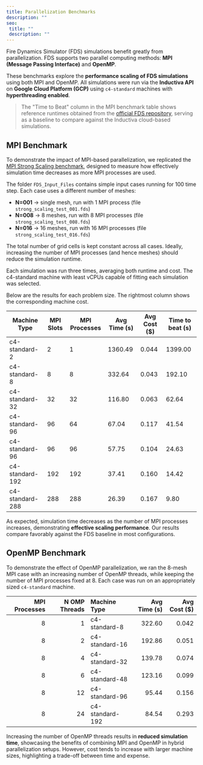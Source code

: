 ```yaml
---
title: Parallelization Benchmarks
description: ""
seo:
 title: ""
 description: ""
---
```


Fire Dynamics Simulator (FDS) simulations benefit greatly from parallelization. FDS supports two parallel computing methods: **MPI (Message Passing Interface)** and **OpenMP**.

These benchmarks explore the **performance scaling of FDS simulations** using both MPI and OpenMP. All simulations were run via the **Inductiva API** on **Google Cloud Platform (GCP)** using `c4-standard` machines with **hyperthreading enabled**.

> The "Time to Beat" column in the MPI benchmark table shows reference runtimes obtained from the [official FDS repository](https://github.com/firemodels/out/tree/master/MPI_Scaling_Tests), serving as a baseline to compare against the Inductiva cloud-based simulations.

## MPI Benchmark
To demonstrate the impact of MPI-based parallelization, we replicated the [MPI Strong Scaling benchmark](https://github.com/firemodels/fds/tree/master/Validation/MPI_Scaling_Tests), designed to measure how effectively simulation time decreases as more MPI processes are used.

The folder `FDS_Input_Files` contains simple input cases running for 100 time step. Each case uses a different number of meshes:
- **N=001** → single mesh, run with 1 MPI process (file `strong_scaling_test_001.fds`)
- **N=008** → 8 meshes, run with 8 MPI processes (file `strong_scaling_test_008.fds`)
- **N=016** → 16 meshes, run with 16 MPI processes (file `strong_scaling_test_016.fds`)

The total number of grid cells is kept constant across all cases. Ideally, increasing the number of MPI processes (and hence meshes) should reduce the simulation runtime.

Each simulation was run three times, averaging both runtime and cost. The c4-standard machine with least vCPUs capable of fitting each simulation was selected.

Below are the results for each problem size. The rightmost column shows the corresponding machine cost.

| Machine Type     | MPI Slots | MPI Processes  | Avg Time (s) | Avg Cost ($)  | Time to beat (s) |
|------------------|-----------|----------------|--------------|---------------|------------------|
| c4-standard-2    | 2         | 1              | 1360.49      | 0.044         | 1399.00          |
| c4-standard-8    | 8         | 8              | 332.64       | 0.043         | 192.10           |
| c4-standard-32   | 32        | 32             | 116.80       | 0.063         | 62.64            |
| c4-standard-96   | 96        | 64             | 67.04        | 0.117         | 41.54            |
| c4-standard-96   | 96        | 96             | 57.75        | 0.104         | 24.63            |
| c4-standard-192  | 192       | 192            | 37.41        | 0.160         | 14.42            |
| c4-standard-288  | 288       | 288            | 26.39        | 0.167         | 9.80             |

As expected, simulation time decreases as the number of MPI processes increases, demonstrating **effective scaling performance**. Our results compare favorably against the FDS baseline in most configurations.

## OpenMP Benchmark
To demonstrate the effect of OpenMP parallelization, we ran the 8-mesh MPI case with an increasing number of OpenMP threads, while keeping the number of MPI processes fixed at 8. Each case was run on an appropriately sized `c4-standard` machine.

| MPI Processes |    N OMP Threads | Machine Type    |   Avg Time (s) | Avg Cost ($) |
| ------------: | ---------------: | :-------------- | -------------: | -----------: |
|             8 |                1 | c4-standard-8   |         322.60 |        0.042 |
|             8 |                2 | c4-standard-16  |         192.86 |        0.051 |
|             8 |                4 | c4-standard-32  |         139.78 |        0.074 |
|             8 |                6 | c4-standard-48  |         123.16 |        0.099 |
|             8 |               12 | c4-standard-96  |          95.44 |        0.156 |
|             8 |               24 | c4-standard-192 |          84.54 |        0.293 |

Increasing the number of OpenMP threads results in **reduced simulation time**, showcasing the benefits of combining MPI and OpenMP in hybrid parallelization setups. However, cost tends to increase with larger machine sizes, highlighting a trade-off between time and expense.

